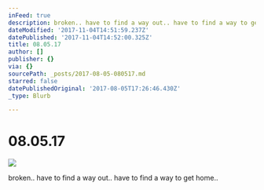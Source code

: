 ```yaml
---
inFeed: true
description: broken.. have to find a way out.. have to find a way to get home..
dateModified: '2017-11-04T14:51:59.237Z'
datePublished: '2017-11-04T14:52:00.325Z'
title: 08.05.17
author: []
publisher: {}
via: {}
sourcePath: _posts/2017-08-05-080517.md
starred: false
datePublishedOriginal: '2017-08-05T17:26:46.430Z'
_type: Blurb

---
```

# 08.05.17
![](https://the-grid-user-content.s3-us-west-2.amazonaws.com/9220b7f6-5c65-46d9-a431-4c50e2d7d363.jpg)

broken.. have to find a way out.. have to find a way to get home..